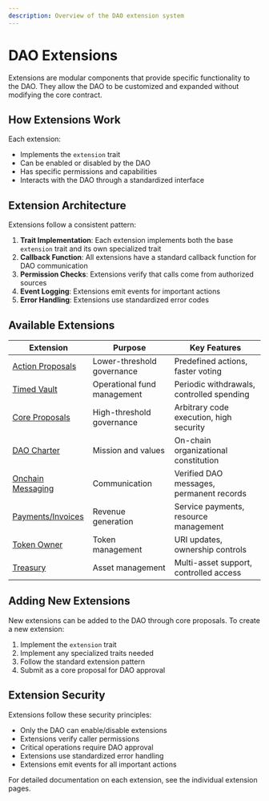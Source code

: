 ```yaml
---
description: Overview of the DAO extension system
---
```


# DAO Extensions

Extensions are modular components that provide specific functionality to the DAO. They allow the DAO to be customized and expanded without modifying the core contract.

## How Extensions Work

Each extension:
- Implements the `extension` trait
- Can be enabled or disabled by the DAO
- Has specific permissions and capabilities
- Interacts with the DAO through a standardized interface

## Extension Architecture

Extensions follow a consistent pattern:
1. **Trait Implementation**: Each extension implements both the base `extension` trait and its own specialized trait
2. **Callback Function**: All extensions have a standard callback function for DAO communication
3. **Permission Checks**: Extensions verify that calls come from authorized sources
4. **Event Logging**: Extensions emit events for important actions
5. **Error Handling**: Extensions use standardized error codes

## Available Extensions

| Extension | Purpose | Key Features |
|-----------|---------|--------------|
| [Action Proposals](action-proposals.md) | Lower-threshold governance | Predefined actions, faster voting |
| [Timed Vault](timed-vault.md) | Operational fund management | Periodic withdrawals, controlled spending |
| [Core Proposals](core-proposals.md) | High-threshold governance | Arbitrary code execution, high security |
| [DAO Charter](dao-charter.md) | Mission and values | On-chain organizational constitution |
| [Onchain Messaging](onchain-messaging.md) | Communication | Verified DAO messages, permanent records |
| [Payments/Invoices](payments-invoices.md) | Revenue generation | Service payments, resource management |
| [Token Owner](token-owner.md) | Token management | URI updates, ownership controls |
| [Treasury](treasury.md) | Asset management | Multi-asset support, controlled access |

## Adding New Extensions

New extensions can be added to the DAO through core proposals. To create a new extension:

1. Implement the `extension` trait
2. Implement any specialized traits needed
3. Follow the standard extension pattern
4. Submit as a core proposal for DAO approval

## Extension Security

Extensions follow these security principles:
- Only the DAO can enable/disable extensions
- Extensions verify caller permissions
- Critical operations require DAO approval
- Extensions use standardized error handling
- Extensions emit events for all important actions

For detailed documentation on each extension, see the individual extension pages.
